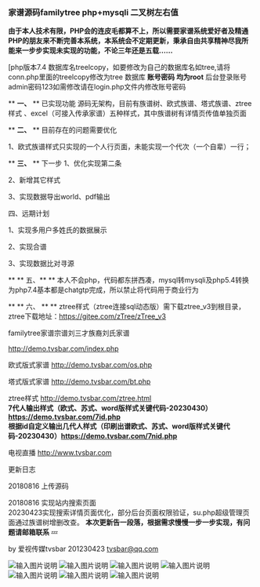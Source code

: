 ### 家谱源码familytree php+mysqli 二叉树左右值 

 **由于本人技术有限，PHP会的连皮毛都算不上，所以需要家谱系统爱好者及精通PHP的朋友来不断完善本系统，本系统会不定期更新，秉承自由共享精神尽我所能来一步步实现未实现的功能，不论三年还是五载……** </br>

[php版本7.4 数据库名treelcopy，如要修改为自己的数据库名如tree,请将conn.php里面的treelcopy修改为tree 数据库 **账号密码 均为root** 后台登录账号admin密码123如需修改请在login.php文件内修改账号密码</br>

  **  **一、** ** 已实现功能 源码无架构，目前有族谱树、欧式族谱、塔式族谱、ztree样式 、excel（可接入传承家谱）五种样式，其中族谱树有详情页传值单独页面</br>

  **  **二、** ** 目前存在的问题需要优化 </br>

1、欧式族谱样式只实现的一个人行页面，未能实现一个代次（一个自辈）一行；</br> 

  **  **三、** ** 下一步 
1、优化实现第二条 

2、新增其它样式

3、实现数据导出world、pdf输出 

四、远期计划 

1、实现多用户多姓氏的数据展示 

2、实现合谱

3、实现数据比对寻源</br>

  ** **  五、** ** 
本人不会php，代码都东拼西凑，mysql转mysqli及php5.4转换为php7.4基本都是chatgtp完成，所以禁止将代码用于商业行为</br>

 ** ** 六、 ** **  ztree样式（ztree连接sql动态版）需下载ztree_v3到根目录，ztree下载地址：https://gitee.com/zTree/zTree_v3</br>

familytree家谱宗谱刘三才族裔刘氏家谱</br>

http://demo.tvsbar.com/index.php</br>

欧式版式家谱 http://demo.tvsbar.com/os.php </br>

塔式版式家谱 http://demo.tvsbar.com/bt.php </br>

ztree样式  http://demo.tvsbar.com/ztree.html</br>
**7代人输出样式（欧式、苏式、word版样式关键代码-20230430）https://demo.tvsbar.com/7id.php**  </br>
 **根据id自定义输出几代人样式（印刷出谱欧式、苏式、word版样式关键代码-20230430）https://demo.tvsbar.com/7nid.php**  </br>

电视直播 http://www.tvsbar.com</br>

更新日志</br>

20180816 上传源码</br>

20180816 实现站内搜索页面</br>
20230423实现搜索详情页面优化，部分后台页面权限验证，su.php超级管理页面通过族谱树增删改查。 **本次更新告一段落，根据需求慢慢一步一步实现，有问题请邮箱联系**  :zzz: 

by 爱视传媒tvsbar 201230423 tvsbar@qq.com</br>

![输入图片说明](https://images.gitee.com/uploads/images/2020/0319/142833_ef090f88_1349966.png "QQ截图20200319142722.png") 
![输入图片说明](https://images.gitee.com/uploads/images/2020/0319/142947_0a2d4a47_1349966.png "QQ截图20200319142528.png")
![输入图片说明](https://images.gitee.com/uploads/images/2020/0319/143023_082a9836_1349966.png "QQ截图20200319142627.png")
![输入图片说明](https://images.gitee.com/uploads/images/2020/0319/143012_37502031_1349966.png "QQ截图20200319142346.png")
![输入图片说明](https://images.gitee.com/uploads/images/2020/0319/143053_6fe3090b_1349966.png "QQ截图20200319142257.png")
![输入图片说明](https://images.gitee.com/uploads/images/2020/0319/143134_9cfd2c87_1349966.png "QQ截图20200319142237.png")
![输入图片说明](https://images.gitee.com/uploads/images/2020/0319/143123_4681e884_1349966.png "QQ截图20200319142133.png")